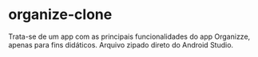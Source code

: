 # organize-clone
Trata-se de um app com as principais funcionalidades do app Organizze, apenas para fins didáticos.
Arquivo zipado direto do Android Studio.
